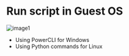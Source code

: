 # Run script in Guest OS
 
 ![image1](https://github.com/mturde-ankasoftco/vra-abx/tree/main/Run%20Scripts%20in%20Guest%20OS/media/image1.png)
 
* Using PowerCLI for Windows
* Using Python commands for Linux
